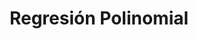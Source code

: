 ---
slug: regresion-polinomica
title: Regresión Polinomial
navigation: [
	{
		side: left,
		title: "Regresión Linear",
		link: "regresion-linear"
	},
	{
		side: right,
		title: "Regresión Ridge y Lasso",
		link: "regresion-ridge-y-lasso"
	}
]
---